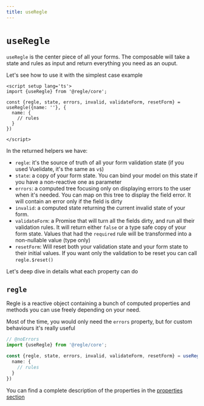 ```yaml
---
title: useRegle
---
```



# `useRegle`

`useRegle` is the center piece of all your forms. The composable will take a state and rules as input and return everything you need as an ouput.

Let's see how to use it with the simplest case example

``` vue twoslash
<script setup lang='ts'>
import {useRegle} from '@regle/core';

const {regle, state, errors, invalid, validateForm, resetForm} = useRegle({name: ''}, {
  name: {
    // rules
  }
})

</script>
```

In the returned helpers we have:

- `regle`: it's the source of truth of all your form validation state (if you used Vuelidate, it's the same as `v$`)
- `state`: a copy of your form state. You can bind your model on this state if you have a non-reactive one as parameter
- `errors`: a computed tree focusing only on displaying errors to the user when it's needed. You can map on this tree to display the field error. It will contain an error only if the field is dirty
- `invalid`: a computed state returning the current invalid state of your form.
- `validateForm`: a Promise that will turn all the fields dirty, and run all their validation rules. It will return either `false` or a type safe copy of your form state. Values that had the `required` rule will be transformed into a non-nullable value (type only)
- `resetForm`: Will reset both your validation state and your form state to their initial values. If you want only the validation to be reset you can call `regle.$reset()`


Let's deep dive in details what each property can do

## `regle`

Regle is a reactive object containing a bunch of computed properties and methods you can use freely depending on your need.

Most of the time, you would only need the `errors` property, but for custom behaviours it's really useful

``` ts twoslash
// @noErrors
import {useRegle} from '@regle/core';

const {regle, state, errors, invalid, validateForm, resetForm} = useRegle({name: ''}, {
  name: {
    // rules
  }
})
```

You can find a complete description of the properties in the [properties section](/core-concepts/common-properties)